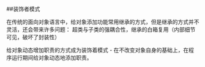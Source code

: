 ##装饰者模式

在传统的面向对象语言中，给对象添加功能常用继承的方式，但是继承的方式并不灵活，还会带来许多问题：
超类与子类的强耦合性，继承的白箱复用（内部细节可见，破坏了封装性）

给对象动态增加职责的方式成为装饰着模式 - 在不改变对象自身的基础上，在程序运行期间给对象动态地添加职责。
